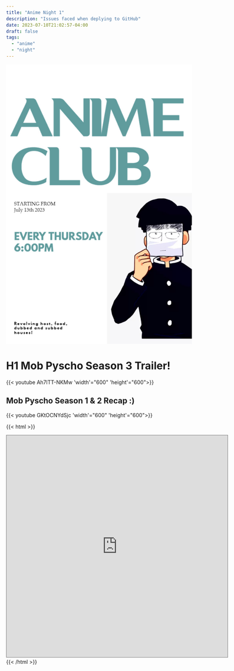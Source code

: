 ```yaml
---
title: "Anime Night 1"
description: "Issues faced when deplying to GitHub"
date: 2023-07-10T21:02:57-04:00
draft: false
tags:
  - "anime"
  - "night"
---
```


![Anime Night](/anime_club.jpg)

# H1 Mob Pyscho Season 3 Trailer!
{{< youtube Ah7lTT-NKMw 'width'="600" 'height'="600">}}

## Mob Pyscho Season 1 & 2 Recap :\)
{{< youtube GKtOCNYdSjc 'width'="600" 'height'="600">}}

{{< html >}}
<iframe src="https://calendar.google.com/calendar/embed?height=600&wkst=1&bgcolor=%23ffffff&ctz=America%2FCancun&mode=AGENDA&showTitle=0&showPrint=0&showTabs=1&showCalendars=0&src=Y2xvdWRzZWVraW5naW5mb0BnbWFpbC5jb20&color=%23039BE5" style="border:solid 1px #777" width="600" height="600" frameborder="0" scrolling="no"></iframe>
{{< /html >}}
